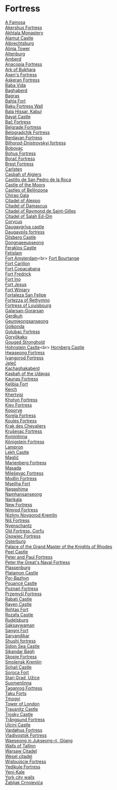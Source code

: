 # Fortress
[A Famosa](https://en.wikipedia.org/wiki/A_Famosa)<br>
[Akershus Fortress](https://en.wikipedia.org/wiki/Akershus_Fortress)<br>
[Akhtala Monastery](https://en.wikipedia.org/wiki/Akhtala_Monastery)<br>
[Alamut Castle](https://en.wikipedia.org/wiki/Alamut_Castle)<br>
[Albrechtsburg](https://en.wikipedia.org/wiki/Albrechtsburg)<br>
[Alinja Tower](https://en.wikipedia.org/wiki/Alinja_Tower)<br>
[Altenburg](https://en.wikipedia.org/wiki/Altenburg_(Bamberg))<br>
[Amberd](https://en.wikipedia.org/wiki/Amberd)<br>
[Anacopia Fortress](https://en.wikipedia.org/wiki/Anacopia_Fortress)<br>
[Ark of Bukhara](https://en.wikipedia.org/wiki/Ark_of_Bukhara)<br>
[Asen's Fortress](https://en.wikipedia.org/wiki/Asen%27s_Fortress)<br>
[Askeran Fortress](https://en.wikipedia.org/wiki/Askeran_Fortress)<br>
[Baba Vida](https://en.wikipedia.org/wiki/Baba_Vida)<br>
[Baghaberd](https://en.wikipedia.org/wiki/Baghaberd)<br>
[Bagras](https://en.wikipedia.org/wiki/Bagras)<br>
[Bahla Fort](https://en.wikipedia.org/wiki/Bahla_Fort)<br>
[Baku Fortress Wall](https://en.wikipedia.org/wiki/Baku_Fortress_Wall)<br>
[Bala Hissar, Kabul](https://en.wikipedia.org/wiki/Bala_Hissar,_Kabul)<br>
[Bayat Castle](https://en.wikipedia.org/wiki/Bayat_Castle)<br>
[Bač Fortress](https://en.wikipedia.org/wiki/Ba%C4%8D_Fortress)<br>
[Belgrade Fortress](https://en.wikipedia.org/wiki/Belgrade_Fortress)<br>
[Belogradchik Fortress](https://en.wikipedia.org/wiki/Belogradchik_Fortress)<br>
[Berdavan Fortress](https://en.wikipedia.org/wiki/Berdavan_Fortress)<br>
[Bilhorod-Dnistrovskyi fortress](https://en.wikipedia.org/wiki/Bilhorod-Dnistrovskyi_fortress)<br>
[Bobovac](https://en.wikipedia.org/wiki/Bobovac)<br>
[Bohus Fortress](https://en.wikipedia.org/wiki/Bohus_Fortress)<br>
[Borač Fortress](https://en.wikipedia.org/wiki/Bora%C4%8D_Fortress)<br>
[Brest Fortress](https://en.wikipedia.org/wiki/Brest_Fortress)<br>
[Carlsten](https://en.wikipedia.org/wiki/Carlsten)<br>
[Casbah of Algiers](https://en.wikipedia.org/wiki/Casbah_of_Algiers)<br>
[Castillo de San Pedro de la Roca](https://en.wikipedia.org/wiki/Castillo_de_San_Pedro_de_la_Roca)<br>
[Castle of the Moors](https://en.wikipedia.org/wiki/Castle_of_the_Moors)<br>
[Castles of Bellinzona](https://en.wikipedia.org/wiki/Castles_of_Bellinzona)<br>
[Chirag Gala](https://en.wikipedia.org/wiki/Chirag_Gala)<br>
[Citadel of Aleppo](https://en.wikipedia.org/wiki/Citadel_of_Aleppo)<br>
[Citadel of Damascus](https://en.wikipedia.org/wiki/Citadel_of_Damascus)<br>
[Citadel of Raymond de Saint-Gilles](https://en.wikipedia.org/wiki/Citadel_of_Raymond_de_Saint-Gilles)<br>
[Citadel of Salah Ed-Din](https://en.wikipedia.org/wiki/Citadel_of_Salah_Ed-Din)<br>
[Corycus](https://en.wikipedia.org/wiki/Corycus)<br>
[Daugavgrīva castle](https://en.wikipedia.org/wiki/Daugavgr%C4%ABva_castle)<br>
[Daugavpils fortress](https://en.wikipedia.org/wiki/Daugavpils_fortress)<br>
[Dilsberg Castle](https://en.wikipedia.org/wiki/Dilsberg_Castle)<br>
[Dongnaeeupseong](https://en.wikipedia.org/wiki/Dongnaeeupseong)<br>
[Feraklos Castle](https://en.wikipedia.org/wiki/Feraklos_Castle)<br>
[Fetislam](https://en.wikipedia.org/wiki/Fetislam)<br>
[Fort Amsterdam](https://en.wikipedia.org/wiki/Fort_Amsterdam_(Sint_Maarten))<br>
[Fort Bourtange](https://en.wikipedia.org/wiki/Fort_Bourtange)<br>
[Fort Carillon](https://en.wikipedia.org/wiki/Fort_Carillon)<br>
[Fort Copacabana](https://en.wikipedia.org/wiki/Fort_Copacabana)<br>
[Fort Fredrick](https://en.wikipedia.org/wiki/Fort_Fredrick)<br>
[Fort Ino](https://en.wikipedia.org/wiki/Fort_Ino)<br>
[Fort Jesus](https://en.wikipedia.org/wiki/Fort_Jesus)<br>
[Fort Winiary](https://en.wikipedia.org/wiki/Fort_Winiary)<br>
[Fortaleza San Felipe](https://en.wikipedia.org/wiki/Fortaleza_San_Felipe)<br>
[Fortezza of Rethymno](https://en.wikipedia.org/wiki/Fortezza_of_Rethymno)<br>
[Fortress of Louisbourg](https://en.wikipedia.org/wiki/Fortress_of_Louisbourg)<br>
[Galarsan-Gorarsan](https://en.wikipedia.org/wiki/Galarsan-Gorarsan)<br>
[Gerdkuh](https://en.wikipedia.org/wiki/Gerdkuh)<br>
[Geumjeongsanseong](https://en.wikipedia.org/wiki/Geumjeongsanseong)<br>
[Golkonda](https://en.wikipedia.org/wiki/Golkonda)<br>
[Golubac Fortress](https://en.wikipedia.org/wiki/Golubac_Fortress)<br>
[Goryōkaku](https://en.wikipedia.org/wiki/Gory%C5%8Dkaku)<br>
[Gouged Stronghold](https://en.wikipedia.org/wiki/Gouged_Stronghold)<br>
[Hohnstein Castle](https://en.wikipedia.org/wiki/Hohnstein_Castle_(Saxon_Switzerland))<br>
[Hornberg Castle](https://en.wikipedia.org/wiki/Hornberg_Castle_(Neckarzimmern))<br>
[Hwaseong Fortress](https://en.wikipedia.org/wiki/Hwaseong_Fortress)<br>
[Ivangorod Fortress](https://en.wikipedia.org/wiki/Ivangorod_Fortress)<br>
[Jeleč](https://en.wikipedia.org/wiki/Jele%C4%8D)<br>
[Kachaghakaberd](https://en.wikipedia.org/wiki/Kachaghakaberd)<br>
[Kasbah of the Udayas](https://en.wikipedia.org/wiki/Kasbah_of_the_Udayas)<br>
[Kaunas Fortress](https://en.wikipedia.org/wiki/Kaunas_Fortress)<br>
[Kelibia Fort](https://en.wikipedia.org/wiki/Kelibia_Fort)<br>
[Kerch](https://en.wikipedia.org/wiki/Kerch_(fortress))<br>
[Khertvisi](https://en.wikipedia.org/wiki/Khertvisi)<br>
[Khotyn Fortress](https://en.wikipedia.org/wiki/Khotyn_Fortress)<br>
[Kiev Fortress](https://en.wikipedia.org/wiki/Kiev_Fortress)<br>
[Koporye](https://en.wikipedia.org/wiki/Koporye)<br>
[Korela Fortress](https://en.wikipedia.org/wiki/Korela_Fortress)<br>
[Koules Fortress](https://en.wikipedia.org/wiki/Koules_Fortress)<br>
[Krak des Chevaliers](https://en.wikipedia.org/wiki/Krak_des_Chevaliers)<br>
[Kruševac Fortress](https://en.wikipedia.org/wiki/Kru%C5%A1evac_Fortress)<br>
[Kyminlinna](https://en.wikipedia.org/wiki/Kyminlinna)<br>
[Königstein Fortress](https://en.wikipedia.org/wiki/K%C3%B6nigstein_Fortress)<br>
[Lampron](https://en.wikipedia.org/wiki/Lampron)<br>
[Lekh Castle](https://en.wikipedia.org/wiki/Lekh_Castle)<br>
[Maglič](https://en.wikipedia.org/wiki/Magli%C4%8D)<br>
[Marienberg Fortress](https://en.wikipedia.org/wiki/Marienberg_Fortress)<br>
[Masada](https://en.wikipedia.org/wiki/Masada)<br>
[Mileševac Fortress](https://en.wikipedia.org/wiki/Mile%C5%A1evac_Fortress)<br>
[Modlin Fortress](https://en.wikipedia.org/wiki/Modlin_Fortress)<br>
[Mseilha Fort](https://en.wikipedia.org/wiki/Mseilha_Fort)<br>
[Nagashima](https://en.wikipedia.org/wiki/Nagashima)<br>
[Namhansanseong](https://en.wikipedia.org/wiki/Namhansanseong)<br>
[Narikala](https://en.wikipedia.org/wiki/Narikala)<br>
[New Fortress](https://en.wikipedia.org/wiki/New_Fortress)<br>
[Nimrod Fortress](https://en.wikipedia.org/wiki/Nimrod_Fortress)<br>
[Nizhny Novgorod Kremlin](https://en.wikipedia.org/wiki/Nizhny_Novgorod_Kremlin)<br>
[Niš Fortress](https://en.wikipedia.org/wiki/Ni%C5%A1_Fortress)<br>
[Nyenschantz](https://en.wikipedia.org/wiki/Nyenschantz)<br>
[Old Fortress, Corfu](https://en.wikipedia.org/wiki/Old_Fortress,_Corfu)<br>
[Osowiec Fortress](https://en.wikipedia.org/wiki/Osowiec_Fortress)<br>
[Osterburg](https://en.wikipedia.org/wiki/Osterburg_(Weida))<br>
[Palace of the Grand Master of the Knights of Rhodes](https://en.wikipedia.org/wiki/Palace_of_the_Grand_Master_of_the_Knights_of_Rhodes)<br>
[Peel Castle](https://en.wikipedia.org/wiki/Peel_Castle)<br>
[Peter and Paul Fortress](https://en.wikipedia.org/wiki/Peter_and_Paul_Fortress)<br>
[Peter the Great's Naval Fortress](https://en.wikipedia.org/wiki/Peter_the_Great%27s_Naval_Fortress)<br>
[Plassenburg](https://en.wikipedia.org/wiki/Plassenburg)<br>
[Platamon Castle](https://en.wikipedia.org/wiki/Platamon_Castle)<br>
[Por-Bazhyn](https://en.wikipedia.org/wiki/Por-Bazhyn)<br>
[Pouancé Castle](https://en.wikipedia.org/wiki/Pouanc%C3%A9_Castle)<br>
[Poznań Fortress](https://en.wikipedia.org/wiki/Pozna%C5%84_Fortress)<br>
[Przemyśl Fortress](https://en.wikipedia.org/wiki/Przemy%C5%9Bl_Fortress)<br>
[Rabati Castle](https://en.wikipedia.org/wiki/Rabati_Castle)<br>
[Rayen Castle](https://en.wikipedia.org/wiki/Rayen_Castle)<br>
[Rohtas Fort](https://en.wikipedia.org/wiki/Rohtas_Fort)<br>
[Rozafa Castle](https://en.wikipedia.org/wiki/Rozafa_Castle)<br>
[Rudelsburg](https://en.wikipedia.org/wiki/Rudelsburg)<br>
[Saksaywaman](https://en.wikipedia.org/wiki/Saksaywaman)<br>
[Sangni Fort](https://en.wikipedia.org/wiki/Sangni_Fort)<br>
[Sarvandikar](https://en.wikipedia.org/wiki/Sarvandikar)<br>
[Shushi fortress](https://en.wikipedia.org/wiki/Shushi_fortress)<br>
[Sidon Sea Castle](https://en.wikipedia.org/wiki/Sidon_Sea_Castle)<br>
[Sikandar Bagh](https://en.wikipedia.org/wiki/Sikandar_Bagh)<br>
[Skopje Fortress](https://en.wikipedia.org/wiki/Skopje_Fortress)<br>
[Smolensk Kremlin](https://en.wikipedia.org/wiki/Smolensk_Kremlin)<br>
[Sohail Castle](https://en.wikipedia.org/wiki/Sohail_Castle)<br>
[Soroca Fort](https://en.wikipedia.org/wiki/Soroca_Fort)<br>
[Stari Grad, Užice](https://en.wikipedia.org/wiki/Stari_Grad,_U%C5%BEice)<br>
[Suomenlinna](https://en.wikipedia.org/wiki/Suomenlinna)<br>
[Taganrog Fortress](https://en.wikipedia.org/wiki/Taganrog_Fortress)<br>
[Taku Forts](https://en.wikipedia.org/wiki/Taku_Forts)<br>
[Tmogvi](https://en.wikipedia.org/wiki/Tmogvi)<br>
[Tower of London](https://en.wikipedia.org/wiki/Tower_of_London)<br>
[Trausnitz Castle](https://en.wikipedia.org/wiki/Trausnitz_Castle)<br>
[Trosky Castle](https://en.wikipedia.org/wiki/Trosky_Castle)<br>
[Trångsund Fortress](https://en.wikipedia.org/wiki/Tr%C3%A5ngsund_Fortress)<br>
[Ulcinj Castle](https://en.wikipedia.org/wiki/Ulcinj_Castle)<br>
[Vardøhus Fortress](https://en.wikipedia.org/wiki/Vard%C3%B8hus_Fortress)<br>
[Vladivostok Fortress](https://en.wikipedia.org/wiki/Vladivostok_Fortress)<br>
[Waeseong in Jukseong-ri, Gijang](https://en.wikipedia.org/wiki/Waeseong_in_Jukseong-ri,_Gijang)<br>
[Walls of Tallinn](https://en.wikipedia.org/wiki/Walls_of_Tallinn)<br>
[Warsaw Citadel](https://en.wikipedia.org/wiki/Warsaw_Citadel)<br>
[Wesel citadel](https://en.wikipedia.org/wiki/Wesel_citadel)<br>
[Wisłoujście Fortress](https://en.wikipedia.org/wiki/Wis%C5%82ouj%C5%9Bcie_Fortress)<br>
[Yedikule Fortress](https://en.wikipedia.org/wiki/Yedikule_Fortress)<br>
[Yeni-Kale](https://en.wikipedia.org/wiki/Yeni-Kale)<br>
[York city walls](https://en.wikipedia.org/wiki/York_city_walls)<br>
[Žabljak Crnojevića](https://en.wikipedia.org/wiki/%C5%BDabljak_Crnojevi%C4%87a)<br>
